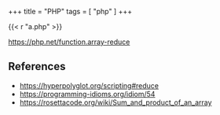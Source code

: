 +++
title = "PHP"
tags = [ "php" ]
+++

{{< r "a.php" >}}

<https://php.net/function.array-reduce>

## References

- <https://hyperpolyglot.org/scripting#reduce>
- <https://programming-idioms.org/idiom/54>
- <https://rosettacode.org/wiki/Sum_and_product_of_an_array>
